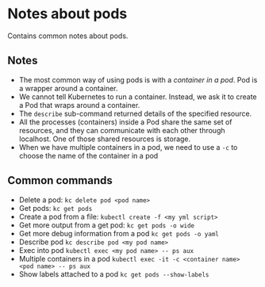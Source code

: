 # Notes about pods

Contains common notes about pods.

## Notes

* The most common way of using pods is with a *container in a pod*. Pod is a wrapper around a container.
* We cannot tell Kubernetes to run a container. Instead, we ask it to create a Pod that wraps around a container.
* The `describe` sub-command returned details of the specified resource.
* All the processes (containers) inside a Pod share the same set of resources, and they can communicate with each other through localhost. One of those shared resources is storage.
* When we have multiple containers in a pod, we need to use a `-c` to choose the name of the container in a pod

## Common commands

* Delete a pod: `kc delete pod <pod name>`
* Get pods: `kc get pods`
* Create a pod from a file: `kubectl create -f <my yml script>`
* Get more output from a get pod: `kc get pods -o wide`
* Get more debug information from a pod `kc get pods -o yaml`
* Describe pod `kc describe pod <my pod name>`
* Exec into pod `kubectl exec <my pod name> -- ps aux`
* Multiple containers in a pod `kubectl exec -it -c <container name> <pod name> -- ps aux`
* Show labels attached to a pod `kc get pods --show-labels`
